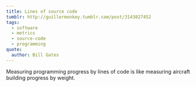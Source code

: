 ```yaml
---
title: Lines of source code
tumblr: http://guillermonkey.tumblr.com/post/3143827452
tags:
  - software
  - metrics
  - source-code
  - programming
quote:
  author: Bill Gates
---
```


Measuring programming progress by lines of code is like measuring aircraft building progress by weight.
